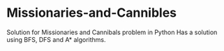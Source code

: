 # Missionaries-and-Cannibles
Solution for Missionaries and Cannibals problem in Python
Has a solution using BFS, DFS and A* algorithms.
